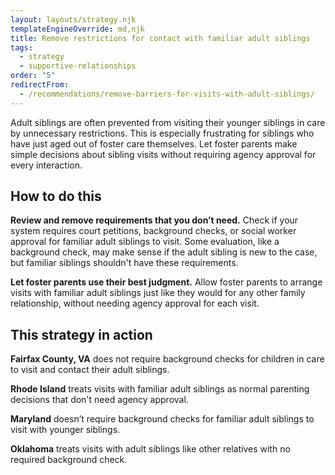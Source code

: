 ```yaml
---
layout: layouts/strategy.njk
templateEngineOverride: md,njk
title: Remove restrictions for contact with familiar adult siblings
tags:
  - strategy
  - supportive-relationships
order: "5"
redirectFrom:
  - /recommendations/remove-barriers-for-visits-with-adult-siblings/
---
```

Adult siblings are often prevented from visiting their younger siblings in care by unnecessary restrictions. This is especially frustrating for siblings who have just aged out of foster care themselves. Let foster parents make simple decisions about sibling visits without requiring agency approval for every interaction.

## How to do this

**Review and remove requirements that you don’t need.** Check if your system requires court petitions, background checks, or social worker approval for familiar adult siblings to visit. Some evaluation, like a background check, may make sense if the adult sibling is new to the case, but familiar siblings shouldn't have these requirements.

**Let foster parents use their best judgment.** Allow foster parents to arrange visits with familiar adult siblings just like they would for any other family relationship, without needing agency approval for each visit.

## This strategy in action

**Fairfax County, VA** does not require background checks for children in care to visit and contact their adult siblings.

**Rhode Island** treats visits with familiar adult siblings as normal parenting decisions that don't need agency approval.

**Maryland** doesn’t require background checks for familiar adult siblings to visit with younger siblings.

**Oklahoma** treats visits with adult siblings like other relatives with no required background check.
